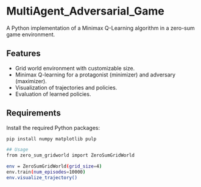 # MultiAgent_Adversarial_Game

A Python implementation of a Minimax Q-Learning algorithm in a zero-sum game environment.

## Features
- Grid world environment with customizable size.
- Minimax Q-learning for a protagonist (minimizer) and adversary (maximizer).
- Visualization of trajectories and policies.
- Evaluation of learned policies.

## Requirements
Install the required Python packages:
```bash
pip install numpy matplotlib pulp

## Usage
from zero_sum_gridworld import ZeroSumGridWorld

env = ZeroSumGridWorld(grid_size=4)
env.train(num_episodes=10000)
env.visualize_trajectory()


